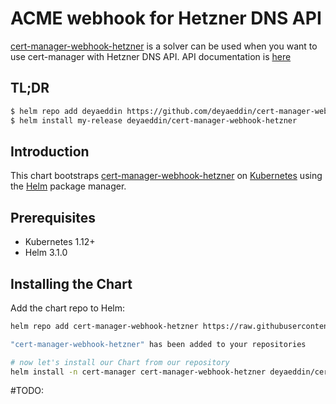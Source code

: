 # ACME webhook for Hetzner DNS API

[cert-manager-webhook-hetzner](https://github.com/prometheus/node_exporter) is a solver can be used when you want to use cert-manager with Hetzner DNS API. API documentation is [here](https://dns.hetzner.com/api-docs)

## TL;DR

```bash
$ helm repo add deyaeddin https://github.com/deyaeddin/cert-manager-webhook-hetzner
$ helm install my-release deyaeddin/cert-manager-webhook-hetzner
```

## Introduction

This chart bootstraps [cert-manager-webhook-hetzner](https://github.com/deyaeddin/cert-manager-webhook-hetzner) on [Kubernetes](http://kubernetes.io) using the [Helm](https://helm.sh) package manager.

## Prerequisites

- Kubernetes 1.12+
- Helm 3.1.0

## Installing the Chart

Add the chart repo to Helm:
```bash
helm repo add cert-manager-webhook-hetzner https://raw.githubusercontent.com/deyaeddin/cert-manager-webhook-hetzner/helmrepo/

"cert-manager-webhook-hetzner" has been added to your repositories

# now let's install our Chart from our repository
helm install -n cert-manager cert-manager-webhook-hetzner deyaeddin/cert-manager-webhook-hetzner

```
#TODO: